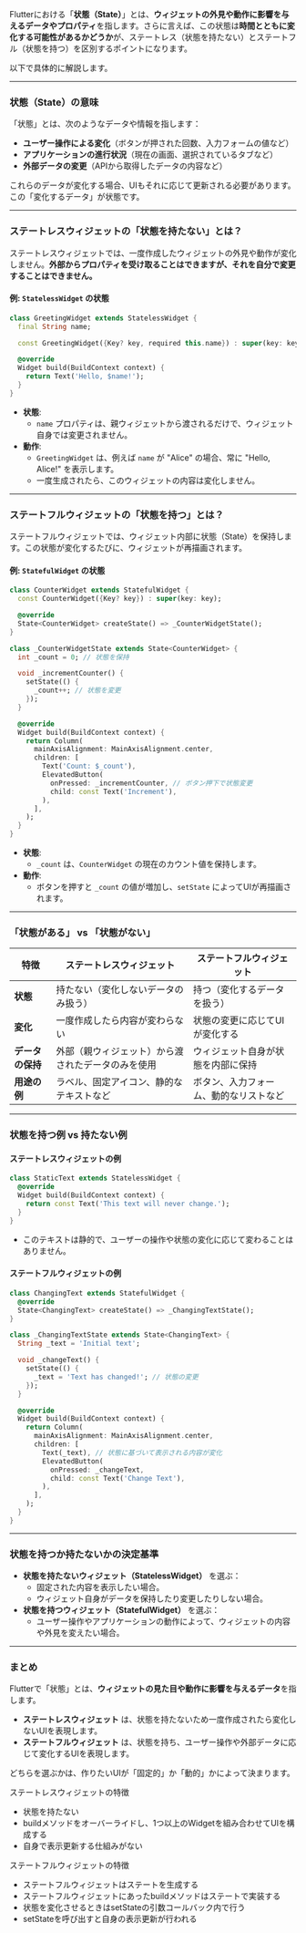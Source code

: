 Flutterにおける「**状態（State）**」とは、**ウィジェットの外見や動作に影響を与えるデータやプロパティ**を指します。さらに言えば、この状態は**時間とともに変化する可能性があるかどうか**が、ステートレス（状態を持たない）とステートフル（状態を持つ）を区別するポイントになります。

以下で具体的に解説します。

---

### **状態（State）の意味**
「状態」とは、次のようなデータや情報を指します：
- **ユーザー操作による変化**（ボタンが押された回数、入力フォームの値など）
- **アプリケーションの進行状況**（現在の画面、選択されているタブなど）
- **外部データの変更**（APIから取得したデータの内容など）

これらのデータが変化する場合、UIもそれに応じて更新される必要があります。この「変化するデータ」が状態です。

---

### **ステートレスウィジェットの「状態を持たない」とは？**
ステートレスウィジェットでは、一度作成したウィジェットの外見や動作が変化しません。**外部からプロパティを受け取ることはできますが、それを自分で変更することはできません。**

#### **例: `StatelessWidget` の状態**
```dart
class GreetingWidget extends StatelessWidget {
  final String name;

  const GreetingWidget({Key? key, required this.name}) : super(key: key);

  @override
  Widget build(BuildContext context) {
    return Text('Hello, $name!');
  }
}
```

- **状態**:
  - `name` プロパティは、親ウィジェットから渡されるだけで、ウィジェット自身では変更されません。
- **動作**:
  - `GreetingWidget` は、例えば `name` が "Alice" の場合、常に "Hello, Alice!" を表示します。
  - 一度生成されたら、このウィジェットの内容は変化しません。

---

### **ステートフルウィジェットの「状態を持つ」とは？**
ステートフルウィジェットでは、ウィジェット内部に状態（State）を保持します。この状態が変化するたびに、ウィジェットが再描画されます。

#### **例: `StatefulWidget` の状態**
```dart
class CounterWidget extends StatefulWidget {
  const CounterWidget({Key? key}) : super(key: key);

  @override
  State<CounterWidget> createState() => _CounterWidgetState();
}

class _CounterWidgetState extends State<CounterWidget> {
  int _count = 0; // 状態を保持

  void _incrementCounter() {
    setState(() {
      _count++; // 状態を変更
    });
  }

  @override
  Widget build(BuildContext context) {
    return Column(
      mainAxisAlignment: MainAxisAlignment.center,
      children: [
        Text('Count: $_count'),
        ElevatedButton(
          onPressed: _incrementCounter, // ボタン押下で状態変更
          child: const Text('Increment'),
        ),
      ],
    );
  }
}
```

- **状態**:
  - `_count` は、`CounterWidget` の現在のカウント値を保持します。
- **動作**:
  - ボタンを押すと `_count` の値が増加し、`setState` によってUIが再描画されます。

---

### **「状態がある」 vs 「状態がない」**
| **特徴**                      | **ステートレスウィジェット**                       | **ステートフルウィジェット**                 |
|-------------------------------|-------------------------------------------------|---------------------------------------------|
| **状態**                      | 持たない（変化しないデータのみ扱う）             | 持つ（変化するデータを扱う）                 |
| **変化**                      | 一度作成したら内容が変わらない                   | 状態の変更に応じてUIが変化する               |
| **データの保持**              | 外部（親ウィジェット）から渡されたデータのみを使用 | ウィジェット自身が状態を内部に保持           |
| **用途の例**                  | ラベル、固定アイコン、静的なテキストなど         | ボタン、入力フォーム、動的なリストなど       |

---

### **状態を持つ例 vs 持たない例**
#### **ステートレスウィジェットの例**
```dart
class StaticText extends StatelessWidget {
  @override
  Widget build(BuildContext context) {
    return const Text('This text will never change.');
  }
}
```
- このテキストは静的で、ユーザーの操作や状態の変化に応じて変わることはありません。

#### **ステートフルウィジェットの例**
```dart
class ChangingText extends StatefulWidget {
  @override
  State<ChangingText> createState() => _ChangingTextState();
}

class _ChangingTextState extends State<ChangingText> {
  String _text = 'Initial text';

  void _changeText() {
    setState(() {
      _text = 'Text has changed!'; // 状態の変更
    });
  }

  @override
  Widget build(BuildContext context) {
    return Column(
      mainAxisAlignment: MainAxisAlignment.center,
      children: [
        Text(_text), // 状態に基づいて表示される内容が変化
        ElevatedButton(
          onPressed: _changeText,
          child: const Text('Change Text'),
        ),
      ],
    );
  }
}
```

---

### **状態を持つか持たないかの決定基準**
- **状態を持たないウィジェット（StatelessWidget）** を選ぶ：
  - 固定された内容を表示したい場合。
  - ウィジェット自身がデータを保持したり変更したりしない場合。
- **状態を持つウィジェット（StatefulWidget）** を選ぶ：
  - ユーザー操作やアプリケーションの動作によって、ウィジェットの内容や外見を変えたい場合。

---

### **まとめ**
Flutterで「状態」とは、**ウィジェットの見た目や動作に影響を与えるデータ**を指します。
- **ステートレスウィジェット** は、状態を持たないため一度作成されたら変化しないUIを表現します。
- **ステートフルウィジェット** は、状態を持ち、ユーザー操作や外部データに応じて変化するUIを表現します。

どちらを選ぶかは、作りたいUIが「固定的」か「動的」かによって決まります。

ステートレスウィジェットの特徴
- 状態を持たない
- buildメソッドをオーバーライドし、1つ以上のWidgetを組み合わせてUIを構成する
- 自身で表示更新する仕組みがない

ステートフルウィジェットの特徴
- ステートフルウィジェットはステートを生成する
- ステートフルウィジェットにあったbuildメソッドはステートで実装する
- 状態を変化させるときはsetStateの引数コールバック内で行う
- setStateを呼び出すと自身の表示更新が行われる
